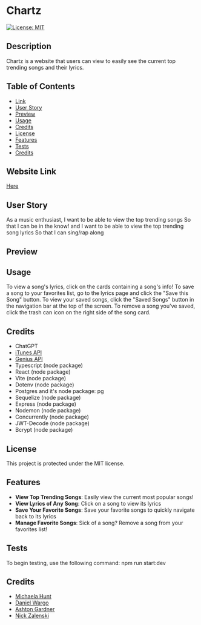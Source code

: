 # Chartz
  [![License: MIT](https://img.shields.io/badge/License-MIT-yellow.svg)](https://opensource.org/licenses/MIT)

  ## Description

  Chartz is a website that users can view to easily see the current top trending songs and their lyrics.

  ## Table of Contents

  - [Link](#website-link)
  - [User Story](#user-story)
  - [Preview](#preview)
  - [Usage](#usage)
  - [Credits](#credits)  
  - [License](#license)
  - [Features](#features)
  - [Tests](#tests)
  - [Credits](#credits)

  ## Website Link

  [Here](https://proj-2-qoo8.onrender.com/)

  ## User Story

  As a music enthusiast, 
  I want to be able to view the top trending songs
  So that I can be in the know!
  and
  I want to be able to view the top trending song lyrics
  So that I can sing/rap along

  ## Preview



  ## Usage

  To view a song's lyrics, click on the cards containing a song's info! 
  To save a song to your favorites list, go to the lyrics page and click the "Save this Song" button.
  To view your saved songs, click the "Saved Songs" button in the navigation bar at the top of the screen. 
  To remove a song you've saved, click the trash can icon on the right side of the song card. 

  ## Credits

  - ChatGPT
  - [iTunes API](https://developer.apple.com/library/archive/documentation/AudioVideo/Conceptual/iTuneSearchAPI/index.html)
  - [Genius API](https://docs.genius.com/)
  - Typescript (node package)
  - React (node package)
  - Vite (node package)
  - Dotenv (node package)
  - Postgres and it's node package: pg
  - Sequelize (node package)
  - Express (node package)
  - Nodemon (node package)
  - Concurrently (node package)
  - JWT-Decode (node package)
  - Bcrypt (node package)

  ## License

  This project is protected under the MIT license.

  ## Features

  - **View Top Trending Songs**: Easily view the current most popular songs!
  - **View Lyrics of Any Song**: Click on a song to view its lyrics
  - **Save Your Favorite Songs**: Save your favorite songs to quickly navigate back to its lyrics
  - **Manage Favorite Songs**: Sick of a song? Remove a song from your favorites list!

  ## Tests

  To begin testing, use the following command: npm run start:dev

  ## Credits

  - [Michaela Hunt](https://github.com/MichaelaHunt)
  - [Daniel Wargo](https://github.com/D-Wargle)
  - [Ashton Gardner](https://github.com/Apgash)
  - [Nick Zalenski](https://github.com/ElBoyTM)